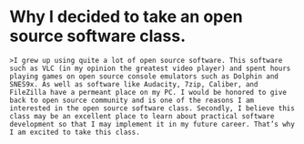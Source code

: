 # Why I decided to take an open source software class.

 	>I grew up using quite a lot of open source software. This software such as VLC (in my opinion the greatest video player) and spent hours playing games on open source console emulators such as Dolphin and SNES9x. As well as software like Audacity, 7zip, Caliber, and FileZilla have a permeant place on my PC. I would be honored to give back to open source community and is one of the reasons I am interested in the open source software class. Secondly, I believe this class may be an excellent place to learn about practical software development so that I may implement it in my future career. That’s why I am excited to take this class.
